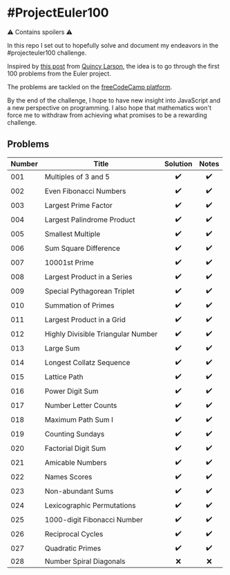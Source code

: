 # #ProjectEuler100

⚠️ Contains spoilers ⚠️

In this repo I set out to hopefully solve and document my endeavors in the #projecteuler100 challenge.

Inspired by [this post](https://www.freecodecamp.org/news/developer-new-years-resolution-guide/#the-projecteuler100-challenge-the-dark-souls-of-new-year-s-resolutions) from [Quincy Larson](https://twitter.com/ossia), the idea is to go through the first 100 problems from the Euler project.

The problems are tackled on the [freeCodeCamp platform](https://www.freecodecamp.org/learn/coding-interview-prep/project-euler/).

By the end of the challenge, I hope to have new insight into JavaScript and a new perspective on programming. I also hope that mathematics won't force me to withdraw from achieving what promises to be a rewarding challenge.

## Problems

| Number | Title                              | Solution | Notes |
| ------ | ---------------------------------- | :------: | :---: |
| 001    | Multiples of 3 and 5               |    ✔️    |  ✔️   |
| 002    | Even Fibonacci Numbers             |    ✔️    |  ✔️   |
| 003    | Largest Prime Factor               |    ✔️    |  ✔️   |
| 004    | Largest Palindrome Product         |    ✔️    |  ✔️   |
| 005    | Smallest Multiple                  |    ✔️    |  ✔️   |
| 006    | Sum Square Difference              |    ✔️    |  ✔️   |
| 007    | 10001st Prime                      |    ✔️    |  ✔️   |
| 008    | Largest Product in a Series        |    ✔️    |  ✔️   |
| 009    | Special Pythagorean Triplet        |    ✔️    |  ✔️   |
| 010    | Summation of Primes                |    ✔️    |  ✔️   |
| 011    | Largest Product in a Grid          |    ✔️    |  ✔️   |
| 012    | Highly Divisible Triangular Number |    ✔️    |  ✔️   |
| 013    | Large Sum                          |    ✔️    |  ✔️   |
| 014    | Longest Collatz Sequence           |    ✔️    |  ✔️   |
| 015    | Lattice Path                       |    ✔️    |  ✔️   |
| 016    | Power Digit Sum                    |    ✔️    |  ✔️   |
| 017    | Number Letter Counts               |    ✔️    |  ✔️   |
| 018    | Maximum Path Sum I                 |    ✔️    |  ✔️   |
| 019    | Counting Sundays                   |    ✔️    |  ✔️   |
| 020    | Factorial Digit Sum                |    ✔️    |  ✔️   |
| 021    | Amicable Numbers                   |    ✔️    |  ✔️   |
| 022    | Names Scores                       |    ✔️    |  ✔️   |
| 023    | Non-abundant Sums                  |    ✔️    |  ✔️   |
| 024    | Lexicographic Permutations         |    ✔️    |  ✔️   |
| 025    | 1000-digit Fibonacci Number        |    ✔️    |  ✔️   |
| 026    | Reciprocal Cycles                  |    ✔️    |  ✔️   |
| 027    | Quadratic Primes                   |    ✔️    |  ✔️   |
| 028    | Number Spiral Diagonals            |    ❌    |  ❌   |

<!-- | 0xx|Title|❌|❌| -->
<!-- ✔️❌❓ -->

